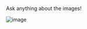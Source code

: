 Ask anything about the images!

![image](https://github.com/user-attachments/assets/f509f60c-987a-40c2-85e0-b1d380c452d0)


